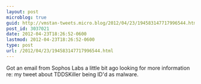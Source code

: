 ```yaml
---
layout: post
microblog: true
guid: http://vmstan-tweets.micro.blog/2012/04/23/194583147717996544.html
post_id: 3037021
date: 2012-04-23T18:26:52-0600
lastmod: 2012-04-23T18:26:52-0600
type: post
url: /2012/04/23/194583147717996544.html
---
```

Got an email from Sophos Labs a little bit ago looking for more information re: my tweet about TDDSKiller being ID'd as malware.
